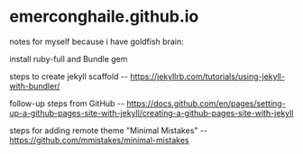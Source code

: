 # emerconghaile.github.io

notes for myself because i have goldfish brain:
 
install ruby-full and Bundle gem

steps to create jekyll scaffold
-- https://jekyllrb.com/tutorials/using-jekyll-with-bundler/

follow-up steps from GitHub
-- https://docs.github.com/en/pages/setting-up-a-github-pages-site-with-jekyll/creating-a-github-pages-site-with-jekyll

steps for adding remote theme "Minimal Mistakes"
-- https://github.com/mmistakes/minimal-mistakes
